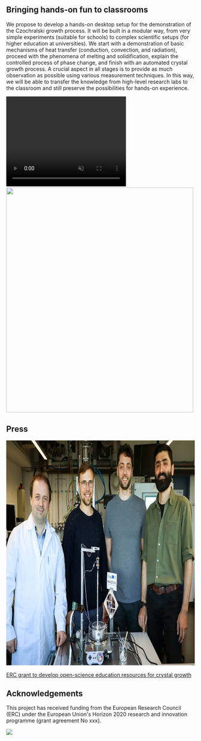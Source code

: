 
## Bringing hands-on fun to classrooms

We propose to develop a hands-on desktop setup for the demonstration of the Czochralski growth process. It will be built in a modular way, from very simple experiments (suitable for schools) to complex scientific setups (for higher education at universities). We start with a demonstration of basic mechanisms of heat transfer (conduction, convection, and radiation), proceed with the phenomena of melting and solidification, explain the controlled process of phase change, and finish with an automated crystal growth process. A crucial aspect in all stages is to provide as much observation as possible using various measurement techniques. In this way, we will be able to transfer the knowledge from high-level research labs to the classroom and still preserve the possibilities for hands-on experience.

<video width="320" height="240" autoplay loop muted>
  <source src="https://raw.githubusercontent.com/poc-handsome/poc-handsome.github.io/master/democz_150x_52min.mp4" type="video/mp4">
</video>

<img src="https://raw.githubusercontent.com/poc-handsome/master/poc-handsome.github.io/democz_150x.gif" width="500" height="600">


## Press

<img src="https://raw.githubusercontent.com/poc-handsome/poc-handsome.github.io/master/Handsome_Team-IKZ.jpg"  width="800" height="600">

[ERC grant to develop open-science education resources for crystal growth](https://www.ikz-berlin.de/en/public-relations/news/article/erc-grant-to-develop-open-science-education-resources-for-crystal-growth)

## Acknowledgements

This project has received funding from the European Research Council (ERC) under the European Union's Horizon 2020 research and innovation programme (grant agreement No xxx).

<img src="https://raw.githubusercontent.com/nemocrys/pyelmer/master/EU-ERC.png">
